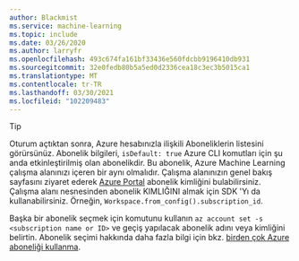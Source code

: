 ```yaml
---
author: Blackmist
ms.service: machine-learning
ms.topic: include
ms.date: 03/26/2020
ms.author: larryfr
ms.openlocfilehash: 493c674fa161bf33436e560fdcbb9196410db931
ms.sourcegitcommit: 32e0fedb80b5a5ed0d2336cea18c3ec3b5015ca1
ms.translationtype: MT
ms.contentlocale: tr-TR
ms.lasthandoff: 03/30/2021
ms.locfileid: "102209483"
---
```

> [!TIP]
> Oturum açtıktan sonra, Azure hesabınızla ilişkili Aboneliklerin listesini görürsünüz. Abonelik bilgileri, `isDefault: true` Azure CLI komutları için şu anda etkinleştirilmiş olan abonelikdir. Bu abonelik, Azure Machine Learning çalışma alanınızı içeren bir aynı olmalıdır. Çalışma alanınızın genel bakış sayfasını ziyaret ederek [Azure Portal](https://portal.azure.com) abonelik kimliğini bulabilirsiniz. Çalışma alanı nesnesinden abonelik KIMLIĞINI almak için SDK 'Yı da kullanabilirsiniz. Örneğin, `Workspace.from_config().subscription_id`.
> 
> Başka bir abonelik seçmek için komutunu kullanın `az account set -s <subscription name or ID>` ve geçiş yapılacak abonelik adını veya kimliğini belirtin. Abonelik seçimi hakkında daha fazla bilgi için bkz. [birden çok Azure aboneliği kullanma](/cli/azure/manage-azure-subscriptions-azure-cli).